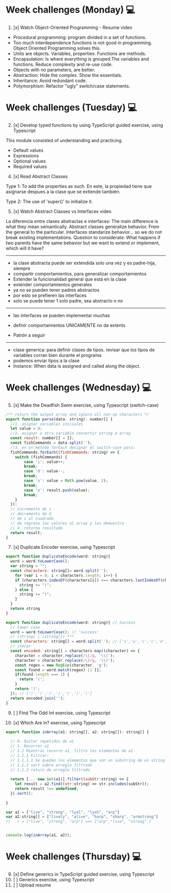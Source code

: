 # Week challenges (Monday) 💻
1. [x] Watch Object-Oriented Programming - Resume video
* Procedural programming: program divided in a set of functions.
* Too much interdependence functions is not good in programming. Object Oriented Programming solves this.
* Units are objects. Variables, properties. Functions are methods.
* Encapsulation: Is where everything is grouped.The variables and functions. Reduce complexity and re-use code.
* Objects with no parameters, are better.
* Abstraction: Hide the complex. Show the essentials.
* Inheritance: Avoid redundant code.
* Polymorphism: Refactor "ugly" switch/case statements.
# Week challenges (Tuesday) 💻
2. [x] Develop typed functions by using TypeScript guided exercise, using Typescript

This module consisted of understanding and practicing
* Default values
* Expressions
* Optional values
* Required values

4. [x] Read Abstract Classes

Type 1: To add the properties as such. En este, la propiedad tiene que asignarse despues a la clase que se extiende también.

Type 2: The use of 'super()' to initialize it.

5. [x] Watch Abstract Classes vs Interfaces video

La diferencia entre clases abstractas e interfaces: The main difference is what they mean semantically.
Abstract classes generalize behavior. From the general to the particular.
Interfaces standarize behavior... so we do not break existing implementations.
Question to considerate: What happens if two parents have the same behavior but we want to extend or implement, which will it have?

---
* la clase abstracta puede ser extendida solo una vez y es padre-hija, siempre
* compartir comportamientos, para generalizar comportamientos
* Extender la funcionalidad general que está en la clase
* extender comportamientos generales
* ya no se pueden tener padres abstractos
* por esto se prefieren las interfaces
* solo se puede tener 1 solo padre, sea abstracto o no
---
* las interfaces se pueden implementar muchas

* definir comportamientos UNICAMENTE no da extents

* Patrón a seguir
---
* clase generica: para definir clases de tipos. revisar que los tipos de variables corran bien durante el programa
* podemos enviar tipos a la clase
* Instance: When data is assigned and called along the object.

# Week challenges (Wednesday) 💻
5. [x] Make the Deadfish Swim exercise, using Typescript (switch-case)
```JavaScript
/** return the output array and ignore all non-op characters */
export function parse(data: string): number[] {
  //1. asignar variables iniciales
  let value = 0;
  //2. asignar a otra variable convertir string a array
  const result: number[] = [];
  const fishCommands = data.split('');
  //3. en un método forEach designar el switch-case para:
  fishCommands.forEach((fishCommands: string) => {
    switch (fishCommands) {
        case 'i': value++;
        break;
        case 'd': value--;
        break;
        case 's': value = Math.pow(value, 2);
        break;
        case 'o': result.push(value);
        break;
    }
  });
  // incremento de i
  // decremento de d
  // de s al cuadrado
  // de regresa los valores al array y los demuestra
  // 4. retorna resultado
  return result; 
}
```
7. [x] Duplicate Encoder exercise, using Typescript
```JavaScript
export function duplicateEncode(word: string){
  word = word.toLowerCase();
  var string = "";
  const characters: string[]= word.split('');
    for (var i = 0; i < characters.length; i++) {
    if (characters.indexOf(characters[i]) === characters.lastIndexOf(characters[i])) {
      string += "(";
    } else {
      string += ")";
    }
  }
  return string
}
```
```JavaScript
export function duplicateEncode(word: string){ // Success
  // lower case
  word = word.toLowerCase(); // 'success'
  // (string) | (string[]) ***
  const characters: string[] = word.split(''); // ['s','u','c','c','e','s','s']
  // iterar 
  const encoded: string[] = characters.map((character) => {
    character = character.replace(/\(/g, '\\(');
    character = character.replace(/\)/g, '\\)');
    const regex = new RegExp(character, 'g');
    const found = word.match(regex) || [];
    if(found.length === 1) {
      return '(';
    } 
    return ')';  
  }); // [')','(',')',')','(',')',')']
  return encoded.join('');  
}
```

9. [ ] Find The Odd Int exercise, using Typescript

11. [x] Which Are In? exercise, using Typescript
```JavaScript
export function inArray(a1: string[], a2: string[]): string[] {
  
  // 0. Quitar repetidos de a1
  // 1. Recorrer a1
  // 1.1 Mientras recorro a1, filtro los elementos de a1
  // 1.1.1 Filtrar:
  // 1.1.1.1 Se quedan los elementos que son un substring de un string en a2
  // 1.1.2 sort sobre arreglo filtrado
  // 1.1.3 return de arreglo filtrado
  
  return [... new Set(a1)].filter((subStr:string) => {
    let result = a2.find((str:string) => str.includes(subStr));
    return result !== undefined;
  }).sort();
  
}

var a1 = ["live", "strong", "lyal", "lysh", "arp"]
var a2:string[] = ["lively", "alive", "harp", "sharp", "armstrong"]
//   r = ["live", "strong", "arp"] ==> ["arp","live", "strong" ]


console.log(inArray(a1, a2));
```

# Week challenges (Thursday) 💻
9. [x] Define generics in TypeScript guided exercise, using Typescript
10. [ ] Generics exercise, using Typescript
11. [ ] Upload resume
